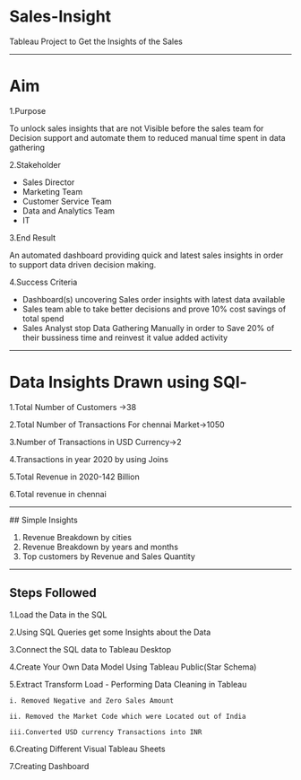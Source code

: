 # Sales-Insight
Tableau Project to Get the Insights of the Sales

<hr>

# Aim 

1.Purpose 
<p> To unlock sales insights that are not Visible before the sales team for Decision support and automate them to reduced manual time spent in data gathering</p>


2.Stakeholder 
- Sales Director
- Marketing Team
- Customer Service Team
- Data and Analytics Team
- IT


3.End Result
<p>An automated dashboard providing quick and latest sales insights in order to support data driven decision making.
</p>

4.Success Criteria
- Dashboard(s) uncovering Sales order insights with latest data available
- Sales team able to take better decisions and prove 10% cost savings of total spend
- Sales Analyst stop Data Gathering Manually in order to Save 20% of their bussiness time and reinvest it value added activity


<hr>

# Data Insights Drawn using SQl-

1.Total Number of Customers ->38

2.Total Number of Transactions For chennai Market->1050

3.Number of Transactions in USD Currency->2

4.Transactions in year 2020 by using Joins

5.Total Revenue in 2020-142 Billion

6.Total revenue in chennai


<hr>
## Simple Insights

1. Revenue Breakdown by cities
2. Revenue Breakdown by years and months
3. Top customers by Revenue and Sales Quantity

<hr>

## Steps Followed
1.Load the Data in the SQL 

2.Using SQL Queries get some Insights about the Data

3.Connect the SQL data to Tableau Desktop

4.Create Your Own Data Model Using Tableau Public(Star Schema)

5.Extract Transform Load - Performing Data Cleaning in Tableau

    i. Removed Negative and Zero Sales Amount
    
    ii. Removed the Market Code which were Located out of India
    
    iii.Converted USD currency Transactions into INR
    
  6.Creating Different Visual Tableau Sheets
  
  7.Creating Dashboard
